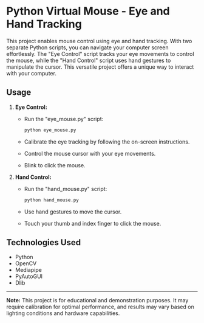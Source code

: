 # Python Virtual Mouse - Eye and Hand Tracking

This project enables mouse control using eye and hand tracking. With two separate Python scripts, you can navigate your computer screen effortlessly. The "Eye Control" script tracks your eye movements to control the mouse, while the "Hand Control" script uses hand gestures to manipulate the cursor. This versatile project offers a unique way to interact with your computer.

## Usage

1. **Eye Control:**

   - Run the "eye_mouse.py" script:

     ```bash
     python eye_mouse.py
     ```

   - Calibrate the eye tracking by following the on-screen instructions.
   - Control the mouse cursor with your eye movements.
   - Blink to click the mouse.

2. **Hand Control:**

   - Run the "hand_mouse.py" script:

     ```bash
     python hand_mouse.py
     ```

   - Use hand gestures to move the cursor.
   - Touch your thumb and index finger to click the mouse.

## Technologies Used

- Python
- OpenCV
- Mediapipe
- PyAutoGUI
- Dlib
---
**Note:** This project is for educational and demonstration purposes. It may require calibration for optimal performance, and results may vary based on lighting conditions and hardware capabilities.
